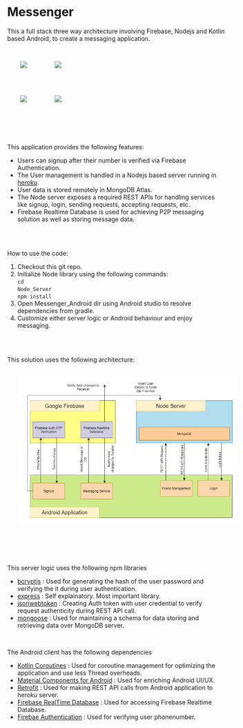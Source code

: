 # Messenger
This a full stack three way architecture involving Firebase, Nodejs and Kotlin based Android, to create a messaging application. 

<img src=https://nodejs.org/static/images/logos/nodejs-new-pantone-black.svg width="200" style="margin:30px 30px" />

<img src=https://www.pngix.com/pngfile/big/213-2134143_kotlin-logo-png-transparent-kotlin-logo-png-png.png width="200" style="margin:30px 30px" />

<br>

<img src=https://developer.android.com/images/brand/Android_Robot.svg width="200" style="margin:30px 30px" />

<img src=https://firebase.google.com/images/brand-guidelines/logo-built_black.png width="200" style="margin:30px 30px" />

<br><br>

This application provides the following features:
* Users can signup after their number is verified via Firebase Authentication.
* The User management is handled in a Nodejs based server running in [heroku](https://messenger-node-server.herokuapp.com/).
* User data is stored remotely in MongoDB Atlas.
* The Node server exposes a required REST APIs for handling services like signup, login, sending requests, accepting requests, etc.
* Firebase Realtime Database is used for achieving P2P messaging solution as well as storing message data.

<br><br>

How to use the code:
1. Checkout this git repo.
2. Initialize Node library using the following commands:<br><code>cd Node_Server<br>npm install</code>
3. Open Messenger_Android dir using Android studio to resolve dependencies from gradle.
4. Customize either server logic or Android behaviour and enjoy messaging.

<br><br>

This solution uses the following architecture:
<br>
<img src=https://raw.githubusercontent.com/broto76/Messenger/main/Messenger_Arch.png style="margin:30px 30px" />

<br><br>

This server logic uses the following npm libraries
* [bcryptjs](https://www.npmjs.com/package/bcryptjs) : Used for generating the hash of the user password and verifying the it during user authentication. 
* [express](https://www.npmjs.com/package/express) : Self explainatory. Most important library. 
* [jsonwebtoken](https://www.npmjs.com/package/jsonwebtoken) : Creating Auth token with user credential to verify request authenticity during REST API call.
* [mongoose](https://www.npmjs.com/package/mongoose) : Used for maintaining a schema for data storing and retrieving data over MongoDB server.

<br>

The Android client has the following dependencies
* [Kotlin Coroutines](https://github.com/Kotlin/kotlinx.coroutines) : Used for coroutine management for optimizing the application and use less Thread overheads.
* [Material Components for Android](https://github.com/material-components/material-components-android) : Used for enriching Android UI/UX.
* [Retrofit](https://github.com/square/retrofit) : Used for making REST API calls from Android application to heroku server.
* [Firebase RealTime Database](com.google.firebase:firebase-database-ktx) : Used for accessing Firebase Realtime Database.
* [Firebae Authentication](com.google.firebase:firebase-auth-ktx) : Used for verifying user phonenumber.